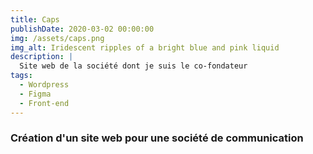 ```yaml
---
title: Caps
publishDate: 2020-03-02 00:00:00
img: /assets/caps.png
img_alt: Iridescent ripples of a bright blue and pink liquid
description: |
  Site web de la société dont je suis le co-fondateur
tags:
  - Wordpress
  - Figma
  - Front-end
---
```


### Création d'un site web pour une société de communication
